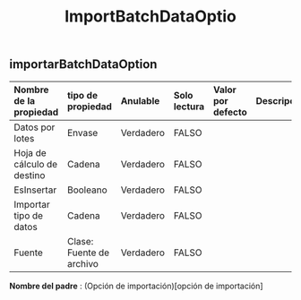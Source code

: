 ﻿---
title: ImportBatchDataOptio
second_title: Aspose.Cells Cloud Documen
type: docs
url: /es/specification/model/importbatchdataoption/
description: "Aspose.Cells Especificación del modelo de nube: ImportBatchDataOption. Maneje sin esfuerzo Excel y otros documentos de hoja de cálculo con funciones como abrir, generar, editar, dividir, fusionar, comparar y convertir."
weight: 50
---
## **importarBatchDataOption**

 

| Nombre de la propiedad| tipo de propiedad| Anulable| Solo lectura| Valor por defecto| Descripción|
|:- |:- |:- |:- |:- |:- |
| Datos por lotes| Envase| Verdadero| FALSO|||
| Hoja de cálculo de destino| Cadena| Verdadero| FALSO|||
| EsInsertar| Booleano| Verdadero| FALSO|||
| Importar tipo de datos| Cadena| Verdadero| FALSO|||
| Fuente| Clase: Fuente de archivo| Verdadero| FALSO|||

**Nombre del padre** : (Opción de importación)[opción de importación]